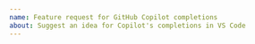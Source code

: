 ```yaml
---
name: Feature request for GitHub Copilot completions
about: Suggest an idea for Copilot's completions in VS Code
---
```


<!-- Please search existing issues to avoid creating duplicates -->
<!-- Please test using the latest insiders build to make sure your issue has not already been implemented: https://code.visualstudio.com/insiders/ -->

<!-- Describe the feature you'd like. -->
